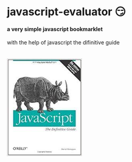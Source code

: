 # javascript-evaluator 😏                                   
#### a very simple javascript bookmarklet 
 
with the help of javascript the difinitive guide<br/><br/><br/>
![difinitive guide](download.jpg)
